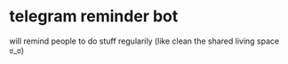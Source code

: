 # telegram reminder bot

will remind people to do stuff regularily (like clean the shared living space ಠ_ಠ)

